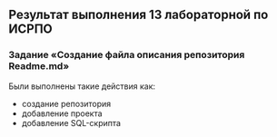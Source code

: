 ## Результат выполнения 13 лабораторной по ИСРПО
### Задание «Создание файла описания репозитория Readme.md»
Были выполнены такие действия как:
- создание репозитория
- добавление проекта
- добавление SQL-скрипта
